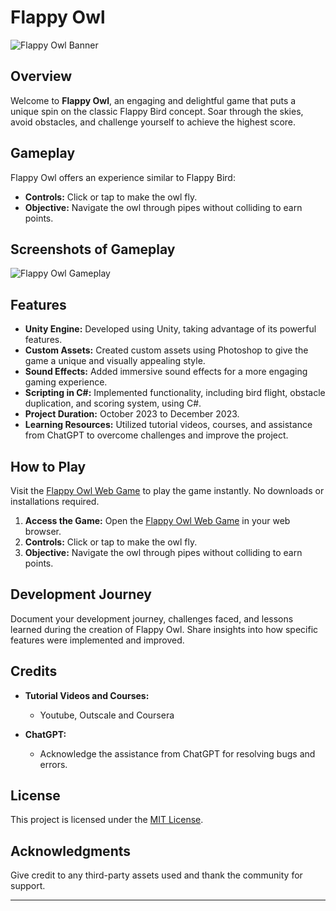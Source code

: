# Flappy Owl

![Flappy Owl Banner](path/to/banner-image.jpg)

## Overview

Welcome to **Flappy Owl**, an engaging and delightful game that puts a unique spin on the classic Flappy Bird concept. Soar through the skies, avoid obstacles, and challenge yourself to achieve the highest score.

## Gameplay

Flappy Owl offers an experience similar to Flappy Bird:

- **Controls:** Click or tap to make the owl fly.
- **Objective:** Navigate the owl through pipes without colliding to earn points.

## Screenshots of Gameplay
![Flappy Owl Gameplay](path/to/gameplay.gif)

## Features

- **Unity Engine:** Developed using Unity, taking advantage of its powerful features.
- **Custom Assets:** Created custom assets using Photoshop to give the game a unique and visually appealing style.
- **Sound Effects:** Added immersive sound effects for a more engaging gaming experience.
- **Scripting in C#:** Implemented functionality, including bird flight, obstacle duplication, and scoring system, using C#.
- **Project Duration:** October 2023 to December 2023.
- **Learning Resources:** Utilized tutorial videos, courses, and assistance from ChatGPT to overcome challenges and improve the project.

## How to Play

Visit the [Flappy Owl Web Game](https://your-web-game-link.com) to play the game instantly. No downloads or installations required.

1. **Access the Game:** Open the [Flappy Owl Web Game](https://your-web-game-link.com) in your web browser.
2. **Controls:** Click or tap to make the owl fly.
3. **Objective:** Navigate the owl through pipes without colliding to earn points.


## Development Journey

Document your development journey, challenges faced, and lessons learned during the creation of Flappy Owl. Share insights into how specific features were implemented and improved.

## Credits

- **Tutorial Videos and Courses:**
  - Youtube, Outscale and Coursera

- **ChatGPT:**
  - Acknowledge the assistance from ChatGPT for resolving bugs and errors.

## License

This project is licensed under the [MIT License](LICENSE).

## Acknowledgments

Give credit to any third-party assets used and thank the community for support.

---
